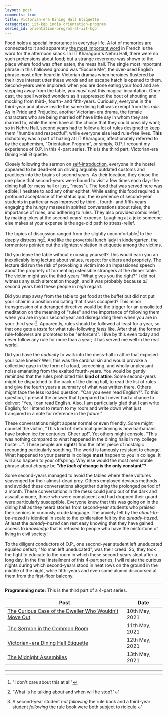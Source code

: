 ```yaml
---
layout: post
comments: true
title: Victorian-era Dining Hall Etiquette
categories: iit-kgp india orientation-program
series_id: orientation-program-at-iit-kgp
---
```


Food holds a special importance in everyday life. A lot of memories are connected to it and
apparently [the most important word](https://archive.ph/UH8oH#selection-859.33-859.86) in French is the word for the afternoon snack.  In IIT
Kharagpur's Nehru Hall, there were no such pretensions about food; but a strange reverence was shown
to the place where food was often eaten, the mess hall. The single most important phrase in this
hallowed ground was "Excuse Me", the over-used English phrase most often heard in Victorian dramas
when heroines flustered by their love interest utter these words and an escape hatch is opened to
them. Second-years were implored: when you are done eating your food and are stepping away from the
table, you _must_ cast this magical incantation. Once cast, the spell worked wonders as it
suppressed the bout of shouting and mocking from third-, fourth- and fifth-years. Curiously,
everyone in the third-year and above inside the same dining hall was exempt from this _rule_. As in
Pride and Prejudice, another Victorian-era drama, the female characters who are being married off
have little say in whom they are married to, while the men have all the choice that they could
possibly want; so in Nehru Hall, second years had to follow a lot of rules designed to keep them
"humble and respectful", while everyone else lead rule-free lives. **This** dichotomy was a part of
hazing at IIT Kharagpur, affectionately referred to by the euphemism, "Orientation Program", or
simply, O.P. I recount my experience of O.P. in this 4-part series. This is the third part,
Victorian-era Dining Hall Etiquette.

<!--more-->

Closely following the sermon on [self-introduction](/iit-kgp/india/orientation-program/2021/05/11/orientation-program-iit-kharagpur-part-2/), everyone in the hostel appeared to be dead-set on
driving arguably outdated customs and practices into the brains of second years. As their location,
they chose the one place that second-years were bound to visit a few times each day: the dining hall
(or mess hall or just, "mess"). The food that was served here was edible; I hesitate to add any
other epithet. While eating this food required a profound acceptance of the status quo, the
experience of second-year students in particular was improved by third-, fourth- and fifth-years
engaging the hungry masses in spirited conversations about rules, the importance of rules, and
adhering to rules. They also provided comic relief, by making jokes at the second-years'
expense. Laughing at a joke someone else makes at your expense is the age-old path to stress-relief.

The topics of discussion ranged from the slightly uncomfortable[^1] to the deeply
distressing[^2]. And like the proverbial lunch lady in kindergarten, the tormentors pointed out
the slightest violation in etiquette among the victims.

Did you leave the table without excusing yourself? This would earn you an inexplicably long lecture
about values, respect for elders and propriety. The lecture did run the risk of provoking a victim
into an impassioned speech about the propriety of tormenting ostensible strangers at the dinner
table. The victim might ask the third-years "What gives you [the right](https://youtu.be/gk9C1ukV-EM?t=19)?" I did not witness any such
altercation though, and it was probably because _all_ second years held these people in _high_
regard.

Did you step away from the table to get food at the buffet but did not put your chair in a position
indicating that it was occupied? This minor transgression of a deranged directive would be the
trigger for an unsolicited meditation on the meaning of "rules" and the importance of following them
when you are in your second year and disregarding them when you are in your third year[^3].
Apparently, rules should be followed at least for a year, so that one gets a _taste_ for what
rule-following _feels_ like. After that, the former rule-followers are promoted to be "enforcers". I
live by this even today and never follow any rule for more than a year; it has served me well in the
real world.

Did you have the _audacity_ to walk into the mess-hall in attire that exposed your bare knees?
Well, this was the cardinal sin and would provoke a collective gasp in the form of a loud,
screeching, and wholly unpleasant noise emanating from the exalted fourth-years. You would be gently
reminded that the rules prohibited this **kind of attire**. Some second-years might be dispatched to
the back of the dining hall, to read the list of rules and give the fourth years a summary of what
was written there. Others might face the less loaded question, "Can you even read English?". To this
question, I present the answer that I prepared but never had a chance to deliver: "Yes, I can read
English. Also, I am particularly glad that I can write English; for I intend to return to my room
and write down what just transpired in a note for reference in the _future_."

These conversations might appear normal or even friendly. Some might counsel the victim, "This kind
of rhetorical questioning is how barbarians have broken ice for centuries. Cheer up!". Yet others
might console, "This was nothing compared to what happened in the dining halls in my college hostel
&#x2026;". These people are **right**! I find the latter piece of nostalgic recounting particularly
soothing. The world is famously resistant to change. What happened to your parents in college **must**
happen to you in college. It will also happen to your offspring. Why else would the most memorable
phrase about _change_ be **"_the lack of_ change is the only constant"**?

Some second-years managed to avoid the tables where these vultures scavenged for their almost-dead
prey. Others employed devious methods and avoided these conversations altogether during the
prolonged period of a month. These conversations in the mess could jump out of the dark and assault
anyone, those who were complacent and had dropped their guard were particularly
susceptible. Everyone knew that this was going on in the dining hall as they heard stories from
second-year students who praised their seniors in curiously crude language. The anxiety felt by the
_about-to-be-hazed_ is identical in scale to the exhilaration felt by the _already-hazed_. At least
the _already-hazed_ can rest easy knowing that they have gained access to _knowledge_ that is
refused to people who have the misfortune of living in civil society!

To the diligent conductors of O.P., one second-year student left uneducated equaled defeat; "No man
left uneducated", was their creed. So, they took the fight to educate to the room in which these
second-years slept after a long day. In the final installment of this 4-part series, I will relate
the curious nights during which second-years stood in neat rows on the ground in the middle of the
night, while fifth-years and even some alumni discoursed at them from the first-floor balcony.

---

**Programming note:** This is the third part of a 4-part series.

| Post                                                                                                                                                                  | Date           |
|-----------------------------------------------------------------------------------------------------------------------------------------------------------------------|----------------|
| [The Curious Case of the Dweller Who Wouldn't Move Out](/iit-kgp/india/orientation-program/2021/05/10/orientation-program-iit-kharagpur-part-1/) | 10th May, 2021 |
| [The Sermon in the Common Room](/iit-kgp/india/orientation-program/2021/05/11/orientation-program-iit-kharagpur-part-2/)                         | 11th May, 2021 |
| [Victorian-era Dining Hall Etiquette](/iit-kgp/india/orientation-program/2021/05/12/orientation-program-iit-kharagpur-part-3/)                   | 12th May, 2021 |
| [The Midnight Assemblies](/iit-kgp/india/orientation-program/2021/05/13/orientation-program-iit-kharagpur-part-4/)                               | 13th May, 2021 |

---

[^1]: "I don't care about this at all"
[^2]: "What is he talking about and when will he stop?"
[^3]: A second-year student _not following_ the rule book and a third-year student _following_ the rule book were both subject to ridicule.
